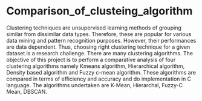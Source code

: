 # Comparison_of_clusteing_algorithm
Clustering techniques are unsupervised learning methods of grouping similar from dissimilar data types. Therefore, these are popular for various data mining and pattern recognition purposes. However, their performances are data dependent. Thus, choosing right clustering technique for a given dataset is a research challenge. There are many clustering algorithms. The objective of this project is to perform a comparative analysis of four clustering algorithms namely Kmeans algorithm, Hierarchical algorithm, Density based algorithm and Fuzzy c-mean algorithm. These algorithms are compared in terms of efficiency and accuracy and do implementation in C language. The algorithms undertaken are K-Mean, Hierarchal, Fuzzy-C Mean, DBSCAN.
